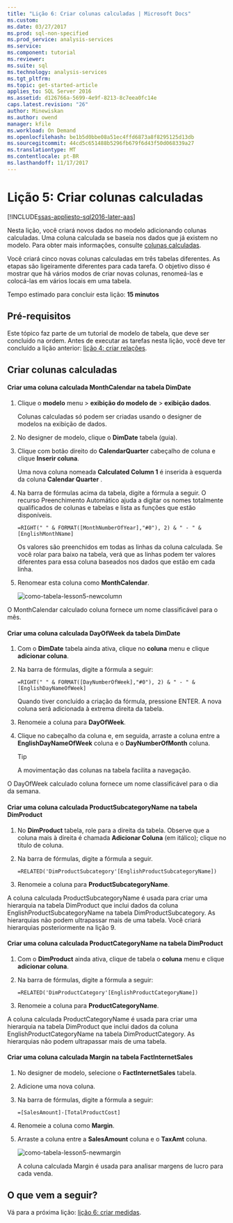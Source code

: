 ```yaml
---
title: "Lição 6: Criar colunas calculadas | Microsoft Docs"
ms.custom: 
ms.date: 03/27/2017
ms.prod: sql-non-specified
ms.prod_service: analysis-services
ms.service: 
ms.component: tutorial
ms.reviewer: 
ms.suite: sql
ms.technology: analysis-services
ms.tgt_pltfrm: 
ms.topic: get-started-article
applies_to: SQL Server 2016
ms.assetid: d126766a-5699-4e9f-8213-8c7eea0fc14e
caps.latest.revision: "26"
author: Minewiskan
ms.author: owend
manager: kfile
ms.workload: On Demand
ms.openlocfilehash: be1b5d0bbe08a51ec4ffd6873a8f8295125d13db
ms.sourcegitcommit: 44cd5c651488b5296fb679f6d43f50d068339a27
ms.translationtype: MT
ms.contentlocale: pt-BR
ms.lasthandoff: 11/17/2017
---
```

# <a name="lesson-5-create-calculated-columns"></a>Lição 5: Criar colunas calculadas
[!INCLUDE[ssas-appliesto-sql2016-later-aas](../includes/ssas-appliesto-sql2016-later-aas.md)]

Nesta lição, você criará novos dados no modelo adicionando colunas calculadas. Uma coluna calculada se baseia nos dados que já existem no modelo. Para obter mais informações, consulte [colunas calculadas](../analysis-services/tabular-models/ssas-calculated-columns.md).  
  
Você criará cinco novas colunas calculadas em três tabelas diferentes. As etapas são ligeiramente diferentes para cada tarefa. O objetivo disso é mostrar que há vários modos de criar novas colunas, renomeá-las e colocá-las em vários locais em uma tabela.  
  
Tempo estimado para concluir esta lição: **15 minutos**  
  
## <a name="prerequisites"></a>Pré-requisitos  
Este tópico faz parte de um tutorial de modelo de tabela, que deve ser concluído na ordem. Antes de executar as tarefas nesta lição, você deve ter concluído a lição anterior: [lição 4: criar relações](../analysis-services/lesson-4-create-relationships.md). 
  
## <a name="create-calculated-columns"></a>Criar colunas calculadas  
  
#### <a name="create-a-monthcalendar-calculated-column-in-the-dimdate-table"></a>Criar uma coluna calculada MonthCalendar na tabela DimDate  
  
1.  Clique o **modelo** menu > **exibição do modelo de** > **exibição dados**.  
  
    Colunas calculadas só podem ser criadas usando o designer de modelos na exibição de dados.  
  
2.  No designer de modelo, clique o **DimDate** tabela (guia).  
  
3.  Clique com botão direito do **CalendarQuarter** cabeçalho de coluna e clique **Inserir coluna**.  
  
    Uma nova coluna nomeada **Calculated Column 1** é inserida à esquerda da coluna **Calendar Quarter** .  
  
4.  Na barra de fórmulas acima da tabela, digite a fórmula a seguir. O recurso Preenchimento Automático ajuda a digitar os nomes totalmente qualificados de colunas e tabelas e lista as funções que estão disponíveis.  
  
    ```  
    =RIGHT(" " & FORMAT([MonthNumberOfYear],"#0"), 2) & " - " & [EnglishMonthName]  
    ``` 
  
    Os valores são preenchidos em todas as linhas da coluna calculada. Se você rolar para baixo na tabela, verá que as linhas podem ter valores diferentes para essa coluna baseados nos dados que estão em cada linha.    
  
5.  Renomear esta coluna como **MonthCalendar**. 

    ![como-tabela-lesson5-newcolumn](../analysis-services/media/as-tabular-lesson5-newcolumn.png) 
  
O MonthCalendar calculado coluna fornece um nome classificável para o mês.  
  
#### <a name="create-a-dayofweek-calculated-column-in-the-dimdate-table"></a>Criar uma coluna calculada DayOfWeek da tabela DimDate  
  
1.  Com o **DimDate** tabela ainda ativa, clique no **coluna** menu e clique **adicionar coluna**.  
  
2.  Na barra de fórmulas, digite a fórmula a seguir:  
    
    ```
    =RIGHT(" " & FORMAT([DayNumberOfWeek],"#0"), 2) & " - " & [EnglishDayNameOfWeek]  
    ```
    
    Quando tiver concluído a criação da fórmula, pressione ENTER. A nova coluna será adicionada à extrema direita da tabela.  
  
3.  Renomeie a coluna para **DayOfWeek**.  
  
4.  Clique no cabeçalho da coluna e, em seguida, arraste a coluna entre a **EnglishDayNameOfWeek** coluna e o **DayNumberOfMonth** coluna.  
  
    > [!TIP]  
    > A movimentação das colunas na tabela facilita a navegação.  
  
O DayOfWeek calculado coluna fornece um nome classificável para o dia da semana.  
  
#### <a name="create-a-productsubcategoryname-calculated-column-in-the-dimproduct-table"></a>Criar uma coluna calculada ProductSubcategoryName na tabela DimProduct  
  
  
1.  No **DimProduct** tabela, role para a direita da tabela. Observe que a coluna mais à direita é chamada **Adicionar Coluna** (em itálico); clique no título de coluna.  
  
2.  Na barra de fórmulas, digite a fórmula a seguir.  
    
    ```
    =RELATED('DimProductSubcategory'[EnglishProductSubcategoryName])  
    ```
  
3.  Renomeie a coluna para **ProductSubcategoryName**.  
  
A coluna calculada ProductSubcategoryName é usada para criar uma hierarquia na tabela DimProduct que inclui dados da coluna EnglishProductSubcategoryName na tabela DimProductSubcategory. As hierarquias não podem ultrapassar mais de uma tabela. Você criará hierarquias posteriormente na lição 9.  
  
#### <a name="create-a-productcategoryname-calculated-column-in-the-dimproduct-table"></a>Criar uma coluna calculada ProductCategoryName na tabela DimProduct  
  
1.  Com o **DimProduct** ainda ativa, clique de tabela o **coluna** menu e clique **adicionar coluna**.  
  
2.  Na barra de fórmulas, digite a fórmula a seguir:  
  
    ```
    =RELATED('DimProductCategory'[EnglishProductCategoryName]) 
    ```
    
3.  Renomeie a coluna para **ProductCategoryName**.  
  
A coluna calculada ProductCategoryName é usada para criar uma hierarquia na tabela DimProduct que inclui dados da coluna EnglishProductCategoryName na tabela DimProductCategory. As hierarquias não podem ultrapassar mais de uma tabela.  
  
#### <a name="create-a-margin-calculated-column-in-the-factinternetsales-table"></a>Criar uma coluna calculada Margin na tabela FactInternetSales  
  
1.  No designer de modelo, selecione o **FactInternetSales** tabela.  
  
2.  Adicione uma nova coluna.  
  
3.  Na barra de fórmulas, digite a fórmula a seguir:  
  
    ```
    =[SalesAmount]-[TotalProductCost]
    ``` 

4.  Renomeie a coluna como **Margin**.  
  
5.  Arraste a coluna entre a **SalesAmount** coluna e o **TaxAmt** coluna. 
 
      ![como-tabela-lesson5-newmargin](../analysis-services/media/as-tabular-lesson5-newmargin.png)
      
    A coluna calculada Margin é usada para analisar margens de lucro para cada venda.  
  
## <a name="whats-next"></a>O que vem a seguir?
Vá para a próxima lição: [lição 6: criar medidas](../analysis-services/lesson-6-create-measures.md).
  
  
  
